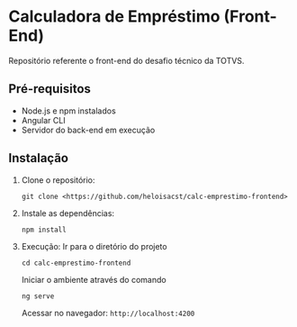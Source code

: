 # Calculadora de Empréstimo (Front-End)

Repositório referente o front-end do desafio técnico da TOTVS.

## Pré-requisitos

- Node.js e npm instalados
- Angular CLI
- Servidor do back-end em execução

## Instalação

1. Clone o repositório:
   ```
   git clone <https://github.com/heloisacst/calc-emprestimo-frontend>
   ```
2. Instale as dependências:
    ```
    npm install
    ```
3. Execução:
    Ir para o diretório do projeto
    ```
    cd calc-emprestimo-frontend
    ```
    Iniciar o ambiente através do comando
    ```
    ng serve
    ```
    Acessar no navegador: ```http://localhost:4200```
